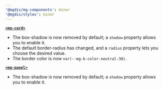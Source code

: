 ```yaml
---
'@mgdis/mg-components': minor
'@mgdis/styles': minor
---
```


[**`<mg-card>`**](http://core.pages.mgdis.fr/core-ui/core-ui/storybook/?path=/docs/atoms-mg-card--docs)
- The box-shadow is now removed by default; a `shadow` property allows you to enable it.
- The default border-radius has changed, and a `radius` property lets you choose the desired value.
- The border color is now `var(--mg-b-color-neutral-30)`.

[**`<mg-panel>`**](http://core.pages.mgdis.fr/core-ui/core-ui/storybook/?path=/docs/molecules-mg-panel--docs)
- The box-shadow is now removed by default; a `shadow` property allows you to enable it.
